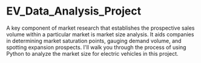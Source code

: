 # EV_Data_Analysis_Project

A key component of market research that establishes the prospective sales volume within a particular market is market size analysis. It aids companies in determining market saturation points, gauging demand volume, and spotting expansion prospects. I'll walk you through the process of using Python to analyze the market size for electric vehicles in this project.
